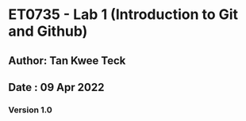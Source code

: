 <h1>ET0735 - Lab 1 (Introduction to Git and Github)</h1>
<h2>Author: Tan Kwee Teck</h2>
<h2>Date  : 09 Apr 2022</h2>
<h3>Version 1.0</h3>



